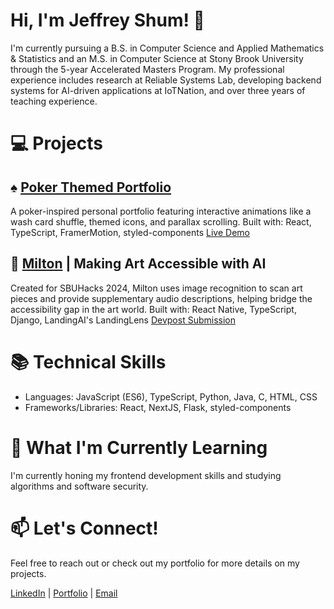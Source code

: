 # Hi, I'm Jeffrey Shum! 👋

I'm currently pursuing a B.S. in Computer Science and Applied Mathematics & Statistics and an M.S. in Computer Science at Stony Brook University through the 5-year Accelerated Masters Program. My professional experience includes research at Reliable Systems Lab, developing backend systems for AI-driven applications at IoTNation, and over three years of teaching experience.

# 💻 Projects
## ♠️ [Poker Themed Portfolio](https://github.com/jeffreyshum/portfolio-v4)
A poker-inspired personal portfolio featuring interactive animations like a wash card shuffle, themed icons, and parallax scrolling.
Built with: React, TypeScript, FramerMotion, styled-components
[Live Demo](https://jeffreyshum.com/)

## 🎨 [Milton](https://github.com/orgs/Milton-Art-Scan/repositories) | Making Art Accessible with AI
Created for SBUHacks 2024, Milton uses image recognition to scan art pieces and provide supplementary audio descriptions, helping bridge the accessibility gap in the art world.
Built with: React Native, TypeScript, Django, LandingAI's LandingLens
[Devpost Submission](https://devpost.com/software/milton-a9shl7)

# 📚 Technical Skills
- Languages: JavaScript (ES6), TypeScript, Python, Java, C, HTML, CSS
- Frameworks/Libraries: React, NextJS, Flask, styled-components

# 🌱 What I'm Currently Learning
I'm currently honing my frontend development skills and studying algorithms and software security.


# 📫 Let's Connect!
Feel free to reach out or check out my portfolio for more details on my projects.

[LinkedIn](https://www.linkedin.com/in/shumjeffrey/) | [Portfolio](https://jeffreyshum.com/) | [Email](mailto:jeffreyshum0416@gmail.com)
